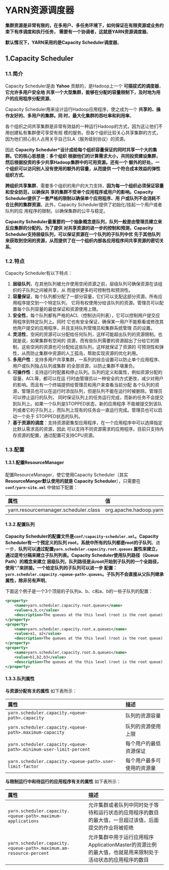 YARN资源调度器
===================================================================================
**集群资源是非常有限的，在多用户、多任务环境下，如何保证在有限资源或业务约束下有序调度和执行任务，
需要有一个协调者，这就是YARN资源调度器**。

**默认情况下，YARN采用的是Capacity Scheduler调度器**。

## 1.Capacity Scheduler

### 1.1.简介
Capacity Scheduler是由 **Yahoo** 贡献的，是Hadoop上一个 **可插拔式的调度器**，**它允许多用户安全地
共享一个大型集群，能够在分配的容量限制下，及时地为用户的应用程序分配资源**。

Capacity Scheduler用来设计运行Hadoop应用程序，使之成为一个 **共享的、操作友好的、多用户的集群。同
时，最大化集群的吞吐率和利用率**。

各个组织之间共享集群是非常有效益的一种运行Hadoop的方式，因为这让他们不用创建私有集群便可享受有规
模的服务。但各个组织比较关心共享集群的方式，因为他们担心别人占用关乎自己SLA（服务级别协议）的资源。

因此 **Capacity Scheduler*设计成给每个组织容量保证的同时共享一个大的集群。它的核心思想是：多个组织
根据他们的计算需求大小，共同投资建设集群，然后根据投资的多少共享Hadoop集群中的可用资源。还有一个
额外的好处，一个组织可以访问别人没有使用的额外的容量，从而提供 一个符合成本效益的弹性组织方式**。

**跨组织共享集群**，需要多个组织的用户的大力支持，**因为每一个组织必须保证容量和安全防范，以确保共
享的集群不受单个应用程序或用户的影响。Capacity Scheduler提供了一套严格的限制以确保单个应用程序、用
户或队列不会消耗不合比例的集群资源**。此外，Capacity Scheduler提供了初始化/挂起一个用户或者队列的应
用程序的限制，以确保集群的公平与稳定。

**Capacity Scheduler最重要的一个抽象概念是队列，队列一般是由管理员建立来反应集群的分配的。为了提供
对共享资源的进一步的控制和预测，Capacity Scheduler支持层级队列，可以保证资源在一个队列的子队列中优
先于其他队列来获取到空闲的资源，从而提供了在一个组织内部各应用程序间共享资源的密切关系**。

### 1.2.特点
Capacity Scheduler有以下特点：
1. **层级队列**，在其他队列被允许使用空闲资源之前，层级队列可确保资源在该组织的子队列之间被共享，从
而提供更多的可控制性和预测性。
2. **容量保证**，每个队列都分配了一部分容量，它们可以支配这部分资源。所有应用程序提交到一个特定队列，
它将有权使用分给该队列的资源。管理员可以配置每个队列容量的最低保证和资源使用上限。
3. **安全性**，每个队列都有严格的ACL（控制访问列表），它可以控制用户提交应用程序到特定队列上。同时
它也有安全保证，确保某一用户不能察看或修改其他用户提交的应用程序，并且支持队列管理员和集群系统管理
员的设置。
4. **灵活性**，空闲的资源可以分配给任何队列，这样可能超出队列的资源限制。也就是说，如果集群有空闲的
资源，而有些队列需要的资源超出了分给它的限制，这些空闲的资源也可分配给这些队列，这样就保证了资源的
可预测性和弹性，从而防止集群中资源的人工孤岛，帮助实现资源的优化利用。
5. **多用户性**：支持多用户共享集群，一系列的综合设置可以防止单个应用程序、用户或队列独占队列或集群
的全部资源，以防止集群不堪重负。
6. **可操作性**：支持运行时配置和停止队列。队列的定义和属性，例如资源分配的容量、ACL等，都可以在运
行时由管理员以一种安全的方式更改，减少对用户的影响。而且有一个终端提供给管理员和用户来查看当前分配
各个队列的资源，管理员也可以在运行时添加队列，但是队列不能在运行时被删除。管理员可以停止运行的队列，
同时保证队列上的任务运行完成，而新的任务不会提交到队列上。如果一个队列是STOPPED状态，新的应用程序
不能被提交到该队列或者它的子队列上，而队列上现有的任务会一直运行完成。管理员也可以启动一个处于
STOPPED状态的队列。
7. **基于资源的调度**：支持资源密集型应用程序，在一个应用程序中可以选择指定比默认需求高的资源，因此
可以支持不同资源需求的应用程序。目前只支持内存资源的配置，通过配置可支持CPU资源。

### 1.3.配置

#### 1.3.1.配置ResourceManager
配置ResourceManager，使它使用Capacity Scheduler（其实 **ResourceManger默认使用的就是
Capacity Scheduler**），只需要在 **`conf/yarn-site.xml`** 中做如下配置：

| 属性 | 值  |
|:------ |:------ |
| yarn.resourcemanager.scheduler.class | org.apache.hadoop.yarn.server.resourcemanager.scheduler.capacity.CapacityScheduler  |

#### 1.3.2.配置队列
**Capacity Scheduler的配置文件是`conf/capacity-scheduler.xml`。Capacity Scheduler有一个预定义的队列
root，系统中所有的队列都是root的子队列**。进一步，**队列可以通过配置`yarn.scheduler.capacity.root.queues`
属性来建立，通过逗号分隔来建立子队列列表。Capacity Scheduler使用队列路径（Queue Path）的概念来建立
层级队列，队列路径是从root开始到子队列的一个全路径，使用“.”来拼接。一个给定队列的子队列可以进一步
配置：`yarn.scheduler.capacity.<queue-path>.queues`。子队列不会直接从父队列继承属性，除非另有声明**。

下面这个例子是一个3个顶层的子队列a、b、c和a、b的一些子队列的配置：
```xml
<property>
    <name>yarn.scheduler.capacity.root.queues</name>
    <value>a,b,c</value>
    <description>The queues at the this level (root is the root queue).</description>
</property>
<property>
    <name>yarn.scheduler.capacity.root.a.queues</name>
    <value>a1, a2</value>
    <description>The queues at the this level (root is the root queue).</description>
</property>
<property>
    <name>yarn.scheduler.capacity.root.b.queues</name>
    <value>b1,b2,b3</value>
    <description>The queues at the this level (root is the root queue).</description>
</property>
```

#### 1.3.3.队列属性

**与资源分配有关的属性** 如下表所示：

| 属性 | 描述 |
| :------ |:------ |
| `yarn.scheduler.capacity.<queue-path>.capacity` | 队列的资源容量 |
| `yarn.scheduler.capacity.<queue-path>.maximum-capacity` | 队列的资源使用上限 |
| `yarn.scheduler.capacity.<queue-path>.minimum-user-limit-percent` | 每个用户的最低资源保证 |
| `yarn.scheduler.capacity.<queue-path>.user-limit-factor` | 每个用户最多可使用的资源量 |

**与限制运行中和待运行的应用程序有关的属性** 如下表所示：

| 属性 | 描述 |
|:------ | :------ |
| `yarn.scheduler.capacity.<queue-path>.maximum-applications` | 允许集群或者队列中同时处于等待和运行状态的应用程序的数目的最大值，一旦超过该值，后面提交的作业将被拒绝 |
| `yarn.scheduler.capacity.<queue-path>.maximum.am-resource-percent` | 允许集群中用于运行应用程序ApplicationMaster的资源比例的最大值，也就是用来限制处于活动状态的应用程序的数目 |












